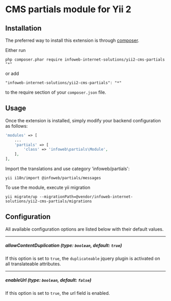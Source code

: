 CMS partials module for Yii 2
========================

Installation
------------

The preferred way to install this extension is through [composer](http://getcomposer.org/download/).

Either run

```
php composer.phar require infoweb-internet-solutions/yii2-cms-partials "*"
```

or add

```
"infoweb-internet-solutions/yii2-cms-partials": "*"
```

to the require section of your `composer.json` file.


Usage
-----

Once the extension is installed, simply modify your backend configuration as follows:

```php
'modules' => [
    ...
    'partials' => [
        'class' => 'infoweb\partials\Module',
    ],
],
```

Import the translations and use category 'infoweb/partials':
```
yii i18n/import @infoweb/partials/messages
```

To use the module, execute yii migration
```
yii migrate/up --migrationPath=@vendor/infoweb-internet-solutions/yii2-cms-partials/migrations
```

Configuration
-------------
All available configuration options are listed below with their default values.
___
##### allowContentDuplication (type: `boolean`, default: `true`)
If this option is set to `true`, the `duplicateable` jquery plugin is activated on all translateable attributes.
___
##### enableUrl (type: `boolean`, default: `false`)
If this option is set to `true`, the url field is enabled.
